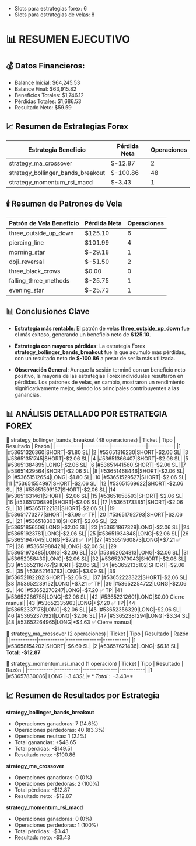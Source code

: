 * Slots para estrategias forex: 6 
* Slots para estrategias de velas: 8

# 📊 RESUMEN EJECUTIVO

## 💰 Datos Financieros:

* Balance Inicial: $64,245.53
* Balance Final: $63,915.82
* Beneficios Totales: $1,746.12
* Pérdidas Totales: $1,686.53
* Resultado Neto: $59.59

## 📈 Resumen de Estrategias Forex

Estrategia	Beneficio | Pérdida Neta	 | Operaciones
--- | --- | ---
strategy_ma_crossover	|   $-12.87	 | 2
strategy_bollinger_bands_breakout	|   $-100.86	 | 48
strategy_momentum_rsi_macd	|   $-3.43	 | 1

## 🕯️ Resumen de Patrones de Vela
Patrón de Vela	Beneficio | Pérdida Neta	 | Operaciones
--- | --- | ---
three_outside_up_down	|   $125.10	 | 6
piercing_line	|   $101.99	 | 4
morning_star	|   $-29.18	 | 1
doji_reversal	|   $-51.50	 | 2
three_black_crows	|   $0.00	 | 0
falling_three_methods	|   $-25.75	 | 1
evening_star	|   $-25.73	 | 1

## 📊 Conclusiones Clave

* **Estrategia más rentable**: El patrón de velas **three_outside_up_down** fue el más exitoso, generando un beneficio neto de **$125.10**.

* **Estrategia con mayores pérdidas**: La estrategia Forex **strategy_bollinger_bands_breakout** fue la que acumuló más pérdidas, con un resultado neto de **$-100.86** a pesar de ser la más utilizada.

* **Observación General**: Aunque la sesión terminó con un beneficio neto positivo, la mayoría de las estrategias Forex individuales resultaron en pérdidas. Los patrones de velas, en cambio, mostraron un rendimiento significativamente mejor, siendo los principales contribuyentes a las ganancias.


## 📊 ANÁLISIS DETALLADO POR ESTRATEGIA FOREX
🔹 strategy_bollinger_bands_breakout (48 operaciones)
|   Ticket  |   Tipo    |   Resultado   |   Razón   |
|-----------|-----------|---------------|-----------|
|1	|#53651326360|SHORT|-$1.80	SL|
|2	|#53651316230|SHORT|-$2.06	SL|
|3	|#53651351745|SHORT|-$2.06	SL|
|4	|#53651366407|SHORT|-$2.06	SL|
|5	|#53651384895|LONG|-$2.06	SL|
|6	|#53651441560|SHORT|-$2.06	SL|
|7	|#53651429564|SHORT|-$2.06	SL|
|8	|#53651468446|SHORT|-$2.06	SL|
|9	|#53651512654|LONG|-$1.80	SL|
|10	|#53651529527|SHORT|-$2.06	SL|
|11	|#53651554997|SHORT|-$2.06	SL|
|12	|#53651569622|SHORT|-$2.06	SL|
|13	|#53651599157|SHORT|-$2.06	SL|
|14	|#53651631461|SHORT|-$2.06	SL|
|15	|#53651658593|SHORT|-$2.06	SL|
|16	|#53651706896|SHORT|-$2.06	SL|
|17	|#53651733851|SHORT|-$2.06	SL|
|18	|#53651722181|SHORT|-$2.06	SL|
|19	|#53651773277|SHORT|+$7.99 ✅	TP|
|20	|#53651792793|SHORT|-$2.06	SL|
|21	|#53651830318|SHORT|-$2.06	SL|
|22	|#53651856506|LONG|-$2.06	SL|
|23	|#53651867329|LONG|-$2.06	SL|
|24	|#53651923781|LONG|-$2.06	SL|
|25	|#53651934848|LONG|-$2.06	SL|
|26	|#53651947045|LONG|+$7.21 ✅	TP|
|27	|#53651960873|LONG|+$7.21 ✅	TP|
|28	|#53651988428|LONG|-$2.06	SL|
|29	|#53651972485|LONG|-$2.06	SL|
|30	|#53652024813|LONG|-$2.06	SL|
|31	|#53652058430|LONG|-$2.06	SL|
|32	|#53652079043|SHORT|-$2.06	SL|
|33	|#53652116767|SHORT|-$2.06	SL|
|34	|#53652135102|SHORT|-$2.06	SL|
|35	|#53652163763|LONG|-$3.09	SL|
|36	|#53652182282|SHORT|-$2.06	SL|
|37	|#53652223322|SHORT|-$2.06	SL|
|38	|#53652239152|LONG|+$7.21 ✅	TP|
|39	|#53652254722|LONG|-$2.06	SL|
|40	|#53652270247|LONG|+$7.20 ✅	TP|
|41	|#53652286755|LONG|-$2.06	SL|
|42	|#53652312601|LONG|$0.00	Cierre manual|
|43	|#53652335963|LONG|+$7.20 ✅	TP|
|44	|#53652337178|LONG|-$2.06	SL|
|45	|#53652356329|LONG|-$2.06	SL|
|46	|#53652370921|LONG|-$2.06	SL|
|47	|#53652381294|LONG|-$3.34	SL|
|48	|#53652264965|LONG|+$4.63 ✅	Cierre manual|


🔹 strategy_ma_crossover (2 operaciones)
|   Ticket  |   Tipo    |   Resultado   |   Razón   |
|-----------|-----------|---------------|-----------|
|1	|#53658154202|SHORT|-$6.69	SL|
|2	|#53657621436|LONG|-$6.18	SL|
**Total: -$12.87**

🔹 strategy_momentum_rsi_macd (1 operación)
|   Ticket  |   Tipo    |   Resultado   |   Razón   |
|-----------|-----------|---------------|-----------|
|1	        |#53657830086|  LONG        |-$3.43	SL  |
**Total: -$3.43**

## 📈 Resumen de Resultados por Estrategia

**strategy_bollinger_bands_breakout**
- Operaciones ganadoras: 7 (14.6%)
- Operaciones perdedoras: 40 (83.3%)
- Operaciones neutras: 1 (2.1%)
- Total ganancias: +$48.65
- Total pérdidas: -$149.51
- Resultado neto: -$100.86

**strategy_ma_crossover**
- Operaciones ganadoras: 0 (0%)
- Operaciones perdedoras: 2 (100%)
- Total pérdidas: -$12.87
- Resultado neto: -$12.87

**strategy_momentum_rsi_macd**
- Operaciones ganadoras: 0 (0%)
- Operaciones perdedoras: 1 (100%)
- Total pérdidas: -$3.43
- Resultado neto: -$3.43
